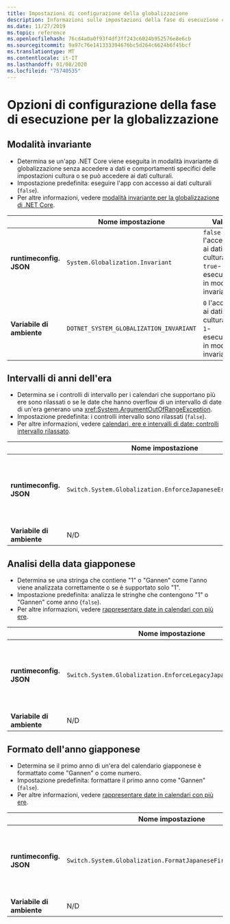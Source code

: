 ```yaml
---
title: Impostazioni di configurazione della globalizzazione
description: Informazioni sulle impostazioni della fase di esecuzione che configurano gli aspetti di globalizzazione di un'app .NET Core, ad esempio il modo in cui analizza le date giapponesi.
ms.date: 11/27/2019
ms.topic: reference
ms.openlocfilehash: 76cd4a0a0f93f4df3ff243c6024b952576e8e6cb
ms.sourcegitcommit: 9a97c76e141333394676bc5d264c6624b6f45bcf
ms.translationtype: MT
ms.contentlocale: it-IT
ms.lasthandoff: 01/08/2020
ms.locfileid: "75740535"
---
```

# <a name="run-time-configuration-options-for-globalization"></a>Opzioni di configurazione della fase di esecuzione per la globalizzazione

## <a name="invariant-mode"></a>Modalità invariante

- Determina se un'app .NET Core viene eseguita in modalità invariante di globalizzazione senza accedere a dati e comportamenti specifici delle impostazioni cultura o se può accedere ai dati culturali.
- Impostazione predefinita: eseguire l'app con accesso ai dati culturali (`false`).
- Per altre informazioni, vedere [modalità invariante per la globalizzazione di .NET Core](https://github.com/dotnet/runtime/blob/master/docs/design/features/globalization-invariant-mode.md).

| | Nome impostazione | Valori |
| - | - | - |
| **runtimeconfig. JSON** | `System.Globalization.Invariant` | `false` l'accesso ai dati culturali<br/>`true`-esecuzione in modalità invariante |
| **Variabile di ambiente** | `DOTNET_SYSTEM_GLOBALIZATION_INVARIANT` | `0` l'accesso ai dati culturali<br/>`1`-esecuzione in modalità invariante |

## <a name="era-year-ranges"></a>Intervalli di anni dell'era

- Determina se i controlli di intervallo per i calendari che supportano più ere sono rilassati o se le date che hanno overflow di un intervallo di date di un'era generano una <xref:System.ArgumentOutOfRangeException>.
- Impostazione predefinita: i controlli intervallo sono rilassati (`false`).
- Per altre informazioni, vedere [calendari, ere e intervalli di date: controlli intervallo rilassato](../../standard/datetime/working-with-calendars.md#calendars-eras-and-date-ranges-relaxed-range-checks).

| | Nome impostazione | Valori |
| - | - | - |
| **runtimeconfig. JSON** | `Switch.System.Globalization.EnforceJapaneseEraYearRanges` | Controlli intervallo `false`-rilassato<br/>`true`-overflow genera un'eccezione |
| **Variabile di ambiente** | N/D | N/D |

## <a name="japanese-date-parsing"></a>Analisi della data giapponese

- Determina se una stringa che contiene "1" o "Gannen" come l'anno viene analizzata correttamente o se è supportato solo "1".
- Impostazione predefinita: analizza le stringhe che contengono "1" o "Gannen" come anno (`false`).
- Per altre informazioni, vedere [rappresentare date in calendari con più ere](../../standard/datetime/working-with-calendars.md#represent-dates-in-calendars-with-multiple-eras).

| | Nome impostazione | Valori |
| - | - | - |
| **runtimeconfig. JSON** | `Switch.System.Globalization.EnforceLegacyJapaneseDateParsing` | `false`-"Gannen" o "1" è supportato<br/>è supportato solo `true` "1" |
| **Variabile di ambiente** | N/D | N/D |

## <a name="japanese-year-format"></a>Formato dell'anno giapponese

- Determina se il primo anno di un'era del calendario giapponese è formattato come "Gannen" o come numero.
- Impostazione predefinita: formattare il primo anno come "Gannen" (`false`).
- Per altre informazioni, vedere [rappresentare date in calendari con più ere](../../standard/datetime/working-with-calendars.md#represent-dates-in-calendars-with-multiple-eras).

| | Nome impostazione | Valori |
| - | - | - |
| **runtimeconfig. JSON** | `Switch.System.Globalization.FormatJapaneseFirstYearAsANumber` | `false`-Format come "Gannen"<br/>`true`-formatta come numero |
| **Variabile di ambiente** | N/D | N/D |
